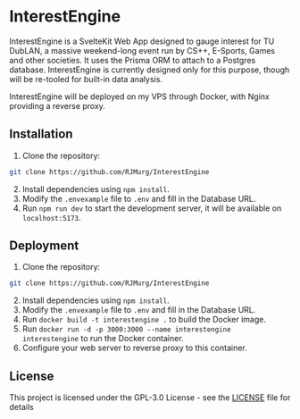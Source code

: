 # InterestEngine

InterestEngine is a SvelteKit Web App designed to gauge interest for TU DubLAN, a massive weekend-long event run by CS++, E-Sports, Games and other societies. It uses the Prisma ORM to attach to a Postgres database. InterestEngine is currently designed only for this purpose, though will be re-tooled for built-in data analysis.

InterestEngine will be deployed on my VPS through Docker, with Nginx providing a reverse proxy.

## Installation

1. Clone the repository:

```bash
git clone https://github.com/RJMurg/InterestEngine
```

2. Install dependencies using `npm install`.
3. Modify the `.envexample` file to `.env` and fill in the Database URL.
4. Run `npm run dev` to start the development server, it will be available on `localhost:5173`.

## Deployment

1. Clone the repository:

```bash
git clone https://github.com/RJMurg/InterestEngine
```

2. Install dependencies using `npm install`.
3. Modify the `.envexample` file to `.env` and fill in the Database URL.
4. Run `docker build -t interestengine .` to build the Docker image.
5. Run `docker run -d -p 3000:3000 --name interestengine interestengine` to run the Docker container.
6. Configure your web server to reverse proxy to this container.

## License

This project is licensed under the GPL-3.0 License - see the [LICENSE](LICENSE) file for details
